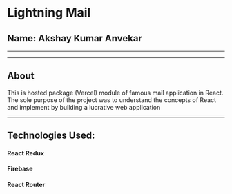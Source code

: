 # Lightning Mail
## Name: Akshay Kumar Anvekar

-----------------------------------------------------------------------
-----------------------------------------------------------------------


## About

This is hosted package (Vercel) module of famous mail application in React. The sole purpose of the project was to understand the concepts of React and implement by building a lucrative web application

-----------------------------------------------------------------------
## Technologies Used:

#### React Redux
#### Firebase
#### React Router





